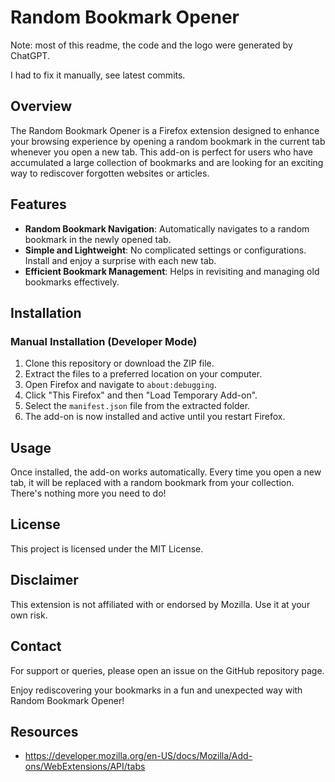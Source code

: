 # Random Bookmark Opener

Note: most of this readme, the code and the logo were generated by ChatGPT.

I had to fix it manually, see latest commits.

## Overview

The Random Bookmark Opener is a Firefox extension designed to enhance your browsing experience by opening a random bookmark in the current tab whenever you open a new tab. This add-on is perfect for users who have accumulated a large collection of bookmarks and are looking for an exciting way to rediscover forgotten websites or articles.

## Features

- **Random Bookmark Navigation**: Automatically navigates to a random bookmark in the newly opened tab.
- **Simple and Lightweight**: No complicated settings or configurations. Install and enjoy a surprise with each new tab.
- **Efficient Bookmark Management**: Helps in revisiting and managing old bookmarks effectively.

## Installation

### Manual Installation (Developer Mode)

1. Clone this repository or download the ZIP file.
2. Extract the files to a preferred location on your computer.
3. Open Firefox and navigate to `about:debugging`.
4. Click "This Firefox" and then "Load Temporary Add-on".
5. Select the `manifest.json` file from the extracted folder.
6. The add-on is now installed and active until you restart Firefox.

## Usage

Once installed, the add-on works automatically. Every time you open a new tab, it will be replaced with a random bookmark from your collection. There's nothing more you need to do!

## License

This project is licensed under the MIT License.

## Disclaimer

This extension is not affiliated with or endorsed by Mozilla. Use it at your own risk.

## Contact

For support or queries, please open an issue on the GitHub repository page.

Enjoy rediscovering your bookmarks in a fun and unexpected way with Random Bookmark Opener!

## Resources

- https://developer.mozilla.org/en-US/docs/Mozilla/Add-ons/WebExtensions/API/tabs
